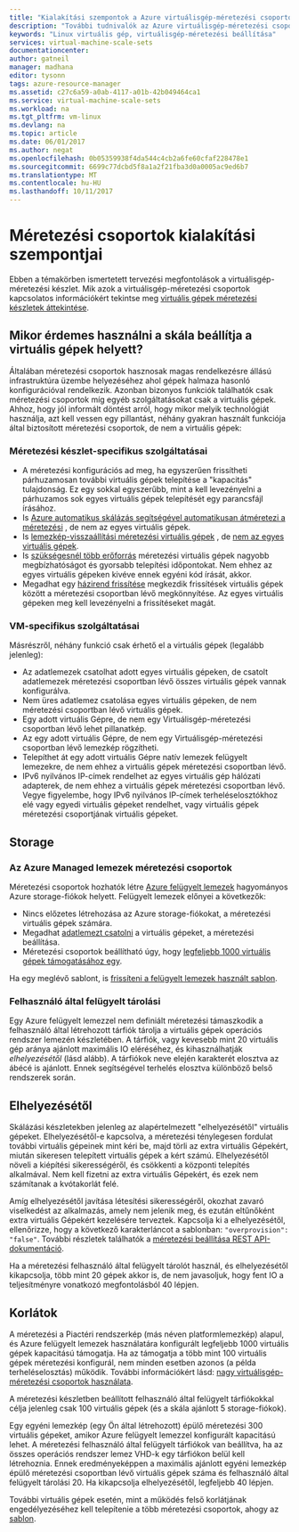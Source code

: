 ```yaml
---
title: "Kialakítási szempontok a Azure virtuálisgép-méretezési csoportok |} Microsoft Docs"
description: "További tudnivalók az Azure virtuálisgép-méretezési csoportok kialakítási szempontjai"
keywords: "Linux virtuális gép, virtuálisgép-méretezési beállítása"
services: virtual-machine-scale-sets
documentationcenter: 
author: gatneil
manager: madhana
editor: tysonn
tags: azure-resource-manager
ms.assetid: c27c6a59-a0ab-4117-a01b-42b049464ca1
ms.service: virtual-machine-scale-sets
ms.workload: na
ms.tgt_pltfrm: vm-linux
ms.devlang: na
ms.topic: article
ms.date: 06/01/2017
ms.author: negat
ms.openlocfilehash: 0b05359938f4da544c4cb2a6fe60cfaf228478e1
ms.sourcegitcommit: 6699c77dcbd5f8a1a2f21fba3d0a0005ac9ed6b7
ms.translationtype: MT
ms.contentlocale: hu-HU
ms.lasthandoff: 10/11/2017
---
```

# <a name="design-considerations-for-scale-sets"></a>Méretezési csoportok kialakítási szempontjai
Ebben a témakörben ismertetett tervezési megfontolások a virtuálisgép-méretezési készlet. Mik azok a virtuálisgép-méretezési csoportok kapcsolatos információkért tekintse meg [virtuális gépek méretezési készletek áttekintése](virtual-machine-scale-sets-overview.md).

## <a name="when-to-use-scale-sets-instead-of-virtual-machines"></a>Mikor érdemes használni a skála beállítja a virtuális gépek helyett?
Általában méretezési csoportok hasznosak magas rendelkezésre állású infrastruktúra üzembe helyezéséhez ahol gépek halmaza hasonló konfigurációval rendelkezik. Azonban bizonyos funkciók találhatók csak méretezési csoportok míg egyéb szolgáltatásokat csak a virtuális gépek. Ahhoz, hogy jól informált döntést arról, hogy mikor melyik technológiát használja, azt kell vessen egy pillantást, néhány gyakran használt funkciója által biztosított méretezési csoportok, de nem a virtuális gépek:

### <a name="scale-set-specific-features"></a>Méretezési készlet-specifikus szolgáltatásai

- A méretezési konfigurációs ad meg, ha egyszerűen frissítheti párhuzamosan további virtuális gépek telepítése a "kapacitás" tulajdonság. Ez egy sokkal egyszerűbb, mint a kell levezényelni a párhuzamos sok egyes virtuális gépek telepítését egy parancsfájl írásához.
- Is [Azure automatikus skálázás segítségével automatikusan átméretezi a méretezési](./virtual-machine-scale-sets-autoscale-overview.md) , de nem az egyes virtuális gépek.
- Is [lemezkép-visszaállítási méretezési virtuális gépek](https://docs.microsoft.com/rest/api/virtualmachinescalesets/manage-a-vm) , de [nem az egyes virtuális gépek](https://docs.microsoft.com/rest/api/compute/virtualmachines).
- Is [szükségesnél több erőforrás](./virtual-machine-scale-sets-design-overview.md) méretezési virtuális gépek nagyobb megbízhatóságot és gyorsabb telepítési időpontokat. Nem ehhez az egyes virtuális gépeken kivéve ennek egyéni kód írását, akkor.
- Megadhat egy [házirend frissítése](./virtual-machine-scale-sets-upgrade-scale-set.md) megkezdik frissítések virtuális gépek között a méretezési csoportban lévő megkönnyítése. Az egyes virtuális gépeken meg kell levezényelni a frissítéseket magát.

### <a name="vm-specific-features"></a>VM-specifikus szolgáltatásai

Másrészről, néhány funkció csak érhető el a virtuális gépek (legalább jelenleg):

- Az adatlemezek csatolhat adott egyes virtuális gépeken, de csatolt adatlemezek méretezési csoportban lévő összes virtuális gépek vannak konfigurálva.
- Nem üres adatlemez csatolása egyes virtuális gépeken, de nem méretezési csoportban lévő virtuális gépek.
- Egy adott virtuális Gépre, de nem egy Virtuálisgép-méretezési csoportban lévő lehet pillanatkép.
- Az egy adott virtuális Gépre, de nem egy Virtuálisgép-méretezési csoportban lévő lemezkép rögzítheti.
- Telepíthet át egy adott virtuális Gépre natív lemezek felügyelt lemezekre, de nem ehhez a virtuális gépek méretezési csoportban lévő.
- IPv6 nyilvános IP-címek rendelhet az egyes virtuális gép hálózati adapterek, de nem ehhez a virtuális gépek méretezési csoportban lévő. Vegye figyelembe, hogy IPv6 nyilvános IP-címek terheléselosztókhoz elé vagy egyedi virtuális gépeket rendelhet, vagy virtuális gépek méretezési csoportjának virtuális gépeket.

## <a name="storage"></a>Storage

### <a name="scale-sets-with-azure-managed-disks"></a>Az Azure Managed lemezek méretezési csoportok
Méretezési csoportok hozhatók létre [Azure felügyelt lemezek](../virtual-machines/windows/managed-disks-overview.md) hagyományos Azure storage-fiókok helyett. Felügyelt lemezek előnyei a következők:
- Nincs előzetes létrehozása az Azure storage-fiókokat, a méretezési virtuális gépek számára.
- Megadhat [adatlemezt csatolni](virtual-machine-scale-sets-attached-disks.md) a virtuális gépeket, a méretezési beállítása.
- Méretezési csoportok beállítható úgy, hogy [legfeljebb 1000 virtuális gépek támogatásához egy](virtual-machine-scale-sets-placement-groups.md). 

Ha egy meglévő sablont, is [frissíteni a felügyelt lemezek használt sablon](virtual-machine-scale-sets-convert-template-to-md.md).

### <a name="user-managed-storage"></a>Felhasználó által felügyelt tárolási
Egy Azure felügyelt lemezzel nem definiált méretezési támaszkodik a felhasználó által létrehozott tárfiók tárolja a virtuális gépek operációs rendszer lemezén készletében. A tárfiók, vagy kevesebb mint 20 virtuális gép aránya ajánlott maximális IO eléréséhez, és kihasználhatják _elhelyezésétől_ (lásd alább). A tárfiókok neve elején karakterét elosztva az ábécé is ajánlott. Ennek segítségével terhelés elosztva különböző belső rendszerek során. 


## <a name="overprovisioning"></a>Elhelyezésétől
Skálázási készletekben jelenleg az alapértelmezett "elhelyezésétől" virtuális gépeket. Elhelyezésétől-e kapcsolva, a méretezési ténylegesen fordulat további virtuális gépeinek mint kéri be, majd törli az extra virtuális Gépekért, miután sikeresen telepített virtuális gépek a kért számú. Elhelyezésétől növeli a kiépítési sikerességéről, és csökkenti a központi telepítés alkalmával. Nem kell fizetni az extra virtuális Gépekért, és ezek nem számítanak a kvótakorlát felé.

Amíg elhelyezésétől javítása létesítési sikerességéről, okozhat zavaró viselkedést az alkalmazás, amely nem jelenik meg, és ezután eltűnőként extra virtuális Gépekért kezelésére terveztek. Kapcsolja ki a elhelyezésétől, ellenőrizze, hogy a következő karakterláncot a sablonban: `"overprovision": "false"`. További részletek találhatók a [méretezési beállítása REST API-dokumentáció](/rest/api/virtualmachinescalesets/create-or-update-a-set).

Ha a méretezési felhasználó által felügyelt tárolót használ, és elhelyezésétől kikapcsolja, több mint 20 gépek akkor is, de nem javasoljuk, hogy fent IO a teljesítményre vonatkozó megfontolásból 40 lépjen. 

## <a name="limits"></a>Korlátok
A méretezési a Piactéri rendszerkép (más néven platformlemezkép) alapul, és Azure felügyelt lemezek használatára konfigurált legfeljebb 1000 virtuális gépek kapacitású támogatja. Ha az támogatja a több mint 100 virtuális gépek méretezési konfigurál, nem minden esetben azonos (a példa terheléselosztás) működik. További információkért lásd: [nagy virtuálisgép-méretezési csoportok használata](virtual-machine-scale-sets-placement-groups.md). 

A méretezési készletben beállított felhasználó által felügyelt tárfiókokkal célja jelenleg csak 100 virtuális gépek (és a skála ajánlott 5 storage-fiókok).

Egy egyéni lemezkép (egy Ön által létrehozott) épülő méretezési 300 virtuális gépeket, amikor Azure felügyelt lemezzel konfigurált kapacitású lehet. A méretezési felhasználó által felügyelt tárfiókok van beállítva, ha az összes operációs rendszer lemez VHD-k egy tárfiókon belül kell létrehoznia. Ennek eredményeképpen a maximális ajánlott egyéni lemezkép épülő méretezési csoportban lévő virtuális gépek száma és felhasználó által felügyelt tárolási 20. Ha kikapcsolja elhelyezésétől, legfeljebb 40 lépjen.

További virtuális gépek esetén, mint a működés felső korlátjának engedélyezéséhez kell telepítenie a több méretezési csoportok, ahogy az [sablon](https://github.com/Azure/azure-quickstart-templates/tree/master/301-custom-images-at-scale).


